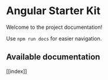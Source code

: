 # Angular Starter Kit

Welcome to the project documentation!

Use `npm run docs` for easier navigation.

## Available documentation

[[index]]

